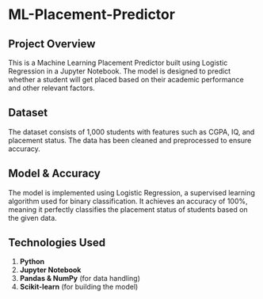 # ML-Placement-Predictor
## Project Overview
This is a Machine Learning Placement Predictor built using Logistic Regression in a Jupyter Notebook. The model is designed to predict whether a student will get placed based on their academic performance and other relevant factors.
<br>
## Dataset
The dataset consists of 1,000 students with features such as CGPA, IQ, and placement status.
The data has been cleaned and preprocessed to ensure accuracy.
<br>
## Model & Accuracy
The model is implemented using Logistic Regression, a supervised learning algorithm used for binary classification.
It achieves an accuracy of 100%, meaning it perfectly classifies the placement status of students based on the given data.
<br>
## Technologies Used
1. **Python**  
2. **Jupyter Notebook**  
3. **Pandas & NumPy** (for data handling)  
4. **Scikit-learn** (for building the model)  

